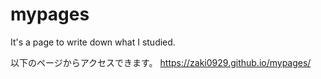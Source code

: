 # mypages
It's a page to write down what I studied.

以下のページからアクセスできます。
https://zaki0929.github.io/mypages/
